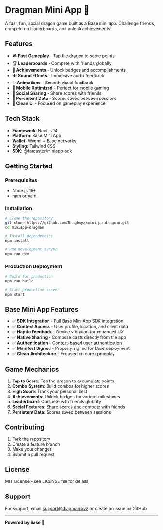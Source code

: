 # Dragman Mini App 🐉

A fast, fun, social dragon game built as a Base mini app. Challenge friends, compete on leaderboards, and unlock achievements!

## Features

* 🎮 **Fast Gameplay** - Tap the dragon to score points
* 🏆 **Leaderboards** - Compete with friends globally
* 🎯 **Achievements** - Unlock badges and accomplishments
* 🔊 **Sound Effects** - Immersive audio feedback
* ✨ **Animations** - Smooth visual feedback
* 📱 **Mobile Optimized** - Perfect for mobile gaming
* 🔗 **Social Sharing** - Share scores with friends
* 💾 **Persistent Data** - Scores saved between sessions
* 🎨 **Clean UI** - Focused on gameplay experience

## Tech Stack

* **Framework**: Next.js 14
* **Platform**: Base Mini App
* **Wallet**: Wagmi + Base networks
* **Styling**: Tailwind CSS
* **SDK**: @farcaster/miniapp-sdk

## Getting Started

### Prerequisites

* Node.js 18+
* npm or yarn

### Installation

```bash
# Clone the repository
git clone https://github.com/Dragboyz/miniapp-dragman.git
cd miniapp-dragman

# Install dependencies
npm install

# Run development server
npm run dev
```

### Production Deployment

```bash
# Build for production
npm run build

# Start production server
npm start
```

## Base Mini App Features

* ✅ **SDK Integration** - Full Base Mini App SDK integration
* ✅ **Context Access** - User profile, location, and client data
* ✅ **Haptic Feedback** - Device vibration for enhanced UX
* ✅ **Native Sharing** - Compose casts directly from the app
* ✅ **Authentication** - Context-based user authentication
* ✅ **Manifest Signed** - Properly signed for Base deployment
* ✅ **Clean Architecture** - Focused on core gameplay

## Game Mechanics

1. **Tap to Score**: Tap the dragon to accumulate points
2. **Combo System**: Build combos for higher scores
3. **High Score**: Track your personal best
4. **Achievements**: Unlock badges for various milestones
5. **Leaderboard**: Compete with friends globally
6. **Social Features**: Share scores and compete with friends
7. **Persistent Data**: Scores saved between sessions

## Contributing

1. Fork the repository
2. Create a feature branch
3. Make your changes
4. Submit a pull request

## License

MIT License - see LICENSE file for details

## Support

For support, email support@dragman.xyz or create an issue on GitHub.

---

**Powered by Base** 🚀
